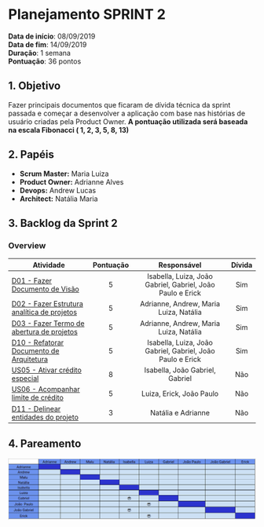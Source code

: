 # Planejamento SPRINT 2

**Data de início**: 08/09/2019 <br/>
**Data de fim**: 14/09/2019 <br/>
**Duração**: 1 semana <br/>
**Pontuação**: 36 pontos 

## 1. Objetivo

Fazer principais documentos que ficaram de dívida técnica da sprint passada e começar a desenvolver a aplicação com base nas histórias de usuário criadas pela Product Owner. **A pontuação utilizada será baseada na escala Fibonacci ( 1, 2, 3, 5, 8, 13)**


## 2. Papéis 

* **Scrum Master:** Maria Luiza
* **Product Owner:** Adrianne Alves
* **Devops:** Andrew Lucas
* **Architect:** Natália Maria


## 3. Backlog da Sprint 2

### Overview
| Atividade | Pontuação | Responsável | Dívida |
| -------- | :----: | :----: | :----: |
| [D01 - Fazer Documento de Visão](https://github.com/fga-eps-mds/2019.2-Grupo2/issues/10) | 5 | Isabella, Luiza, João Gabriel, Gabriel, João Paulo e Erick |Sim|
| [D02 - Fazer Estrutura analítica de projetos](https://github.com/fga-eps-mds/2019.2-Grupo2/issues/8) | 5 | Adrianne, Andrew, Maria Luiza, Natália |Sim|
| [D03 - Fazer Termo de abertura de projetos](https://github.com/fga-eps-mds/2019.2-Grupo2/issues/7) | 5 | Adrianne, Andrew, Maria Luiza, Natália |Sim|
| [D10 - Refatorar Documento de Arquitetura](https://github.com/fga-eps-mds/2019.2-Grupo2/issues/28) | 5 | Isabella, Luiza, João Gabriel, Gabriel, João Paulo e Erick |Sim|
| [US05 - Ativar crédito especial](https://github.com/fga-eps-mds/2019.2-Grupo2/issues/23) | 8 | Isabella, João Gabriel, Gabriel |Não|
| [US06 - Acompanhar limite de crédito](https://github.com/fga-eps-mds/2019.2-Grupo2/issues/24) | 5 | Luiza, Erick, João Paulo  |Não|
| [D11 - Delinear entidades do projeto](https://github.com/fga-eps-mds/2019.2-Grupo2/issues/29) | 3 | Natália e Adrianne  |Não|


## 4. Pareamento
![](../../images/metrics_agile/pareamento_sprint2.png)